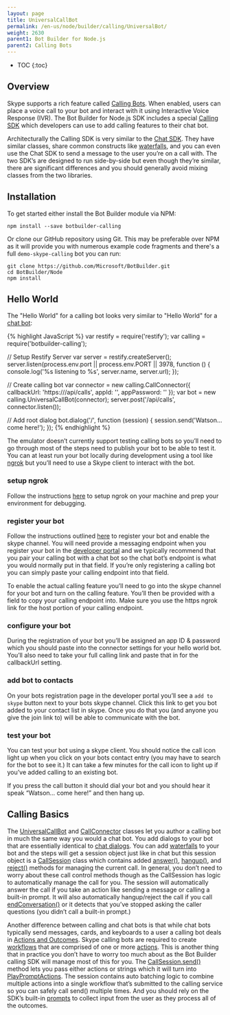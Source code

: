 ```yaml
---
layout: page
title: UniversalCallBot
permalink: /en-us/node/builder/calling/UniversalBot/
weight: 2630
parent1: Bot Builder for Node.js
parent2: Calling Bots
---
```


* TOC
{:toc}

## Overview
Skype supports a rich feature called [Calling Bots](/en-us/skype/calling/).  When enabled, users can place a voice call to your bot and interact with it using Interactive Voice Response (IVR).  The Bot Builder for Node.js SDK includes a special [Calling SDK](/en-us/node/builder/calling-reference/modules/_botbuilder_d_) which developers can use to add calling features to their chat bot.   

Architecturally the Calling SDK is very similar to the [Chat SDK](/en-us/node/builder/chat-reference/modules/_botbuilder_d_). They have similar classes, share common constructs like [waterfalls](/en-us/node/builder/chat/dialogs/#waterfall), and you can even use the Chat SDK to send a message to the user you’re on a call with.  The two SDK’s are designed to run side-by-side but even though they’re similar, there are significant differences and you should generally avoid mixing classes from the two libraries.  

## Installation
To get started either install the Bot Builder module via NPM:

    npm install --save botbuilder-calling

Or clone our GitHub repository using Git. This may be preferable over NPM as it will provide you with numerous example code fragments and there's a full `demo-skype-calling` bot you can run:

    git clone https://github.com/Microsoft/BotBuilder.git
    cd BotBuilder/Node
    npm install

## Hello World
The "Hello World" for a calling bot looks very similar to "Hello World" for a [chat bot](/en-us/node/builder/guides/core-concepts/#hello-world): 

{% highlight JavaScript %}
var restify = require('restify');
var calling = require('botbuilder-calling');

// Setup Restify Server
var server = restify.createServer();
server.listen(process.env.port || process.env.PORT || 3978, function () {
   console.log('%s listening to %s', server.name, server.url); 
});

// Create calling bot
var connector = new calling.CallConnector({
    callbackUrl: 'https://<your host>/api/calls',
    appId: '<your bots app id>',
    appPassword: '<your bots app password>'
});
var bot = new calling.UniversalCallBot(connector);
server.post('/api/calls', connector.listen());

// Add root dialog
bot.dialog('/', function (session) {
    session.send('Watson... come here!');
});
{% endhighlight %}

The emulator doesn’t currently support testing calling bots so you’ll need to go through most of the steps need to publish your bot to be able to test it.  You can at least run your bot locally during development using a tool like [ngrok](https://ngrok.com/) but you’ll need to use a Skype client to interact with the bot. 

### setup ngrok
Follow the instructions [here](/en-us/node/builder/guides/core-concepts/#debugging-locally-using-ngrok) to setup ngrok on your machine and prep your environment for debugging.

### register your bot
Follow the instructions outlined [here](/en-us/directory/publishing/) to register your bot and enable the skype channel. You will need provide a messaging endpoint when you register your bot in the [developer portal](botframework.com) and we typically recommend that you pair your calling bot with a chat bot so the chat bot’s endpoint is what you would normally put in that field.  If you’re only registering a calling bot you can simply paste your calling endpoint into that field.  

To enable the actual calling feature you’ll need to go into the skype channel for your bot and turn on the calling feature. You’ll then be provided with a field to copy your calling endpoint into. Make sure you use the https ngrok link for the host portion of your calling endpoint.

### configure your bot
During the registration of your bot you’ll be assigned an app ID & password which you should paste into the connector settings for your hello world bot. You’ll also need to take your full calling link and paste that in for the callbackUrl setting.

### add bot to contacts
On your bots registration page in the developer portal you’ll see a `add to skype` button next to your bots skype channel. Click this link to get you bot added to your contact list in skype.  Once you do that you (and anyone you give the join link to) will be able to communicate with the bot.

### test your bot
You can test your bot using a skype client. You should notice the call icon light up when you click on your bots contact entry (you may have to search for the bot to see it.)  It can take a few minutes for the call icon to light up if you’ve added calling to an existing bot.  

If you press the call button it should dial your bot and you should hear it speak “Watson… come here!” and then hang up.

## Calling Basics
The [UniversalCallBot](/en-us/node/builder/calling-reference/classes/_botbuilder_d_.universalcallbot) and [CallConnector](/en-us/node/builder/calling-reference/classes/_botbuilder_d_.callconnector) classes let you author a calling bot in much the same way you would a chat bot. You add dialogs to your bot that are essentially identical to [chat dialogs](/en-us/node/builder/chat/dialogs/). You can add [waterfalls](/en-us/node/builder/chat/dialogs/#waterfall) to your bot and the steps will get a session object just like in chat but this session object is a [CallSession](/en-us/node/builder/calling-reference/classes/_botbuilder_d_.callsession) class which contains added [answer()](/en-us/node/builder/calling-reference/classes/_botbuilder_d_.callsession#answer), [hangup()](/en-us/node/builder/calling-reference/classes/_botbuilder_d_.callsession#hangup), and [reject()](/en-us/node/builder/calling-reference/classes/_botbuilder_d_.callsession#reject) methods for managing the current call. In general, you don’t need to worry about these call control methods though as the CallSession has logic to automatically manage the call for you. The session will automatically answer the call if you take an action like sending a message or calling a built-in prompt. It will also automatically hangup/reject the call if you call [endConversation()](/en-us/node/builder/calling-reference/classes/_botbuilder_d_.callsession#endconversation) or it detects that you’ve stopped asking the caller questions (you didn’t call a built-in prompt.)

Another difference between calling and chat bots is that while chat bots typically send messages, cards, and keyboards to a user a calling bot deals in [Actions and Outcomes](/en-us/skype/calling/#actions-and-outcomes). Skype calling bots are required to create [workflows](/en-us/node/builder/calling-reference/interfaces/_botbuilder_d_.iworkflow) that are comprised of one or more [actions](/en-us/node/builder/calling-reference/interfaces/_botbuilder_d_.iaction).  This is another thing that in practice you don’t have to worry too much about as the Bot Builder calling SDK will manage most of this for you. The [CallSession.send()](/en-us/node/builder/calling-reference/classes/_botbuilder_d_.callsession#send) method lets you pass either actions or strings which it will turn into [PlayPromptActions](/en-us/node/builder/calling-reference/classes/_botbuilder_d_.playpromptaction).  The session contains auto batching logic to combine multiple actions into a single workflow that’s submitted to the calling service so you can safely call send() multiple times.  And you should rely on the SDK’s built-in [prompts](/en-us/node/builder/calling/prompts/) to collect input from the user as they process all of the outcomes.  





